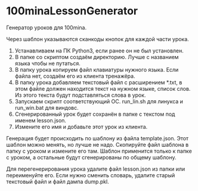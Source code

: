 # 100minaLessonGenerator

Генератор уроков для 100mina.

Через шаблон указываются сканкоды кнопок для каждой части урока.

1. Устанавливаем на ПК Python3, если ранее он не был установлен.
2. В папке со скриптом создаём директорию. Лучше с названием языка чтобы не путаться.
3. В папку урока копируем файл клавиатуры нужного языка. Если файла нет, создаём его из клиента тренажёра.
4. В папку урока добавляем текстовый файл с расширением *.txt, в этом файле должен находится текст на нужном языке, список слов. Из этого текста будут подставляться слова в урок.
5. Запускаем скрипт соответствующий ОС. run_lin.sh для линукса и run_win.bat для виндовс.
6. Сгенерированный урок будет сохранён в папке с текстом под именем lesson.json.
7. Измените его имя и добавьте этот урок из клиента.

Генерация будет происходить по шаблону из файла template.json. Этот шаблон можно менять, но лучше не надо.
Скопируйте файл шаблона в папку с уроком и измените его там. Шаблон применится только к папке с уроком, а остальные будут сгенерированы по общему шаблону.

Для перегенерирования урока удалите файл lesson.json из папки или переименуйте его. Если нужно сменить словарь, удалите старый текстовый файл и файл дампа dump.pkl.

